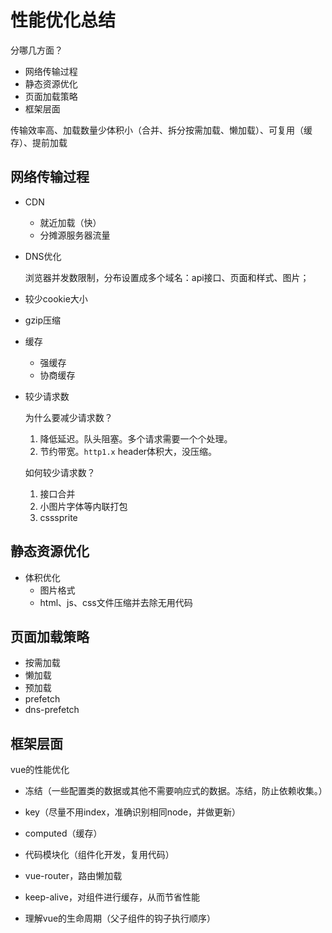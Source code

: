 # 性能优化总结

分哪几方面？

- 网络传输过程
- 静态资源优化
- 页面加载策略
- 框架层面



传输效率高、加载数量少体积小（合并、拆分按需加载、懒加载）、可复用（缓存）、提前加载



## 网络传输过程

- CDN

  - 就近加载（快）
  - 分摊源服务器流量

- DNS优化

  浏览器并发数限制，分布设置成多个域名：api接口、页面和样式、图片；

- 较少cookie大小

- gzip压缩

- 缓存

  - 强缓存
  - 协商缓存

- 较少请求数

  为什么要减少请求数？

  1. 降低延迟。队头阻塞。多个请求需要一个个处理。
  2. 节约带宽。`http1.x` header体积大，没压缩。

  如何较少请求数？

  1. 接口合并
  2. 小图片字体等内联打包
  3. csssprite



## 静态资源优化

- 体积优化
  - 图片格式
  -  html、js、css文件压缩并去除无用代码



## 页面加载策略

- 按需加载
- 懒加载
-  预加载
  - prefetch
  - dns-prefetch



## 框架层面

vue的性能优化

- 冻结（一些配置类的数据或其他不需要响应式的数据。冻结，防止依赖收集。）

- key（尽量不用index，准确识别相同node，并做更新）

- computed（缓存）

- 代码模块化（组件化开发，复用代码）

- vue-router，路由懒加载

- keep-alive，对组件进行缓存，从而节省性能

- 理解vue的生命周期（父子组件的钩子执行顺序）

